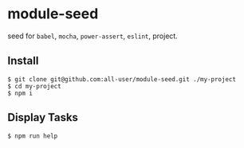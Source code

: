 # module-seed

seed for `babel`, `mocha`, `power-assert`, `eslint`, project.

## Install
```shell
$ git clone git@github.com:all-user/module-seed.git ./my-project
$ cd my-project
$ npm i
```

## Display Tasks
```shell
$ npm run help
```
